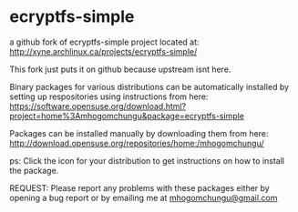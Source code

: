 # ecryptfs-simple
a github fork of ecryptfs-simple project located at: http://xyne.archlinux.ca/projects/ecryptfs-simple/

This fork just puts it on github because upstream isnt here.


Binary packages for various distributions can be automatically installed by setting up respositories using
instructions from here: https://software.opensuse.org/download.html?project=home%3Amhogomchungu&package=ecryptfs-simple

Packages can be installed manually by downloading them from here: http://download.opensuse.org/repositories/home:/mhogomchungu/

ps: Click the icon for your distribution to get instructions on how to install the package.

REQUEST: Please report any problems with these packages either by opening a bug report or by emailing me at
mhogomchungu@gmail.com
